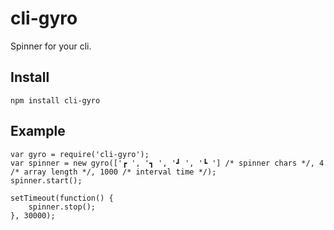 # cli-gyro
Spinner for your cli.


## Install

    npm install cli-gyro
    
## Example

    var gyro = require('cli-gyro');
    var spinner = new gyro(['┏ ', '┓ ', '┛ ', '┗ '] /* spinner chars */, 4 /* array length */, 1000 /* interval time */);
    spinner.start();
    
    setTimeout(function() {
        spinner.stop();
    }, 30000);
